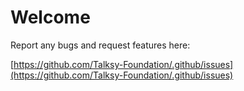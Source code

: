 # Welcome

Report any bugs and request features here:

[https://github.com/Talksy-Foundation/.github/issues](https://github.com/Talksy-Foundation/.github/issues)

